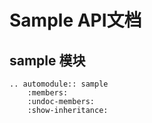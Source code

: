 # Sample API文档

## sample 模块

```eval_rst
.. automodule:: sample
    :members:
    :undoc-members:
    :show-inheritance:

```
